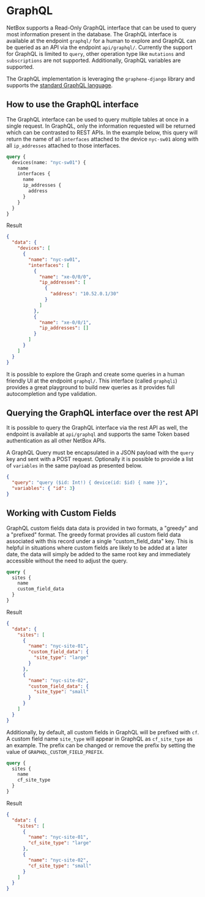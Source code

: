 # GraphQL

NetBox supports a Read-Only GraphQL interface that can be used to query most information present in the database. The GraphQL interface is available at the endpoint `graphql/` for a human to explore and GraphQL can be queried as an API via the endpoint `api/graphql/`. Currently the support for GraphQL is limited to `query`, other operation type like `mutations` and `subscriptions` are not supported. Additionally, GraphQL variables are supported.

The GraphQL implementation is leveraging the `graphene-django` library and supports the [standard GraphQL language](https://graphql.org/learn/queries/).

## How to use the GraphQL interface

The GraphQL interface can be used to query multiple tables at once in a single request. In GraphQL, only the information requested will be returned which can be contrasted to REST APIs. In the example below, this query will return the name of all `interfaces` attached to the device `nyc-sw01` along with all `ip_addresses` attached to those interfaces.

```graphql
query {
  devices(name: "nyc-sw01") {
    name
    interfaces {
      name
      ip_addresses {
        address
      }
    }
  }
}
```
Result
```json
{
  "data": {
    "devices": [
      {
        "name": "nyc-sw01",
        "interfaces": [
          {
            "name": "xe-0/0/0",
            "ip_addresses": [
              {
                "address": "10.52.0.1/30"
              }
            ]
          },
          {
            "name": "xe-0/0/1",
            "ip_addresses": []
          }
        ]
      }
    ]
  }
}
```

It is possible to explore the Graph and create some queries in a human friendly UI at the endpoint `graphql/`. This interface (called `graphqli`) provides a great playground to build new queries as it provides full autocompletion and type validation.

## Querying the GraphQL interface over the rest API

It is possible to query the GraphQL interface via the rest API as well, the endpoint is available at `api/graphql` and supports the same Token based authentication as all other NetBox APIs.

A GraphQL Query must be encapsulated in a JSON payload with the `query` key and sent with a POST request. Optionally it is possible to provide a list of `variables` in the same payload as presented below.

```json
{ 
  "query": "query ($id: Int!) { device(id: $id) { name }}",
  "variables": { "id": 3}
}
```

## Working with Custom Fields

GraphQL custom fields data data is provided in two formats, a "greedy" and a "prefixed" format. The greedy format provides all custom field data associated with this record under a single "custom_field_data" key. This is helpful in situations where custom fields are likely to be added at a later date, the data will simply be added to the same root key and immediately accessible without the need to adjust the query.

```graphql
query {
  sites {
    name
    custom_field_data
  }
}
```

Result
```json
{
  "data": {
    "sites": [
      {
        "name": "nyc-site-01",
        "custom_field_data": {
          "site_type": "large"
        }
      },
      {
        "name": "nyc-site-02",
        "custom_field_data": {
          "site_type": "small"
        }
      }
    ]
  }
}
```

Additionally, by default, all custom fields in GraphQL will be prefixed with `cf`. A custom field name `site_type` will appear in GraphQL as `cf_site_type` as an example. The prefix can be changed or remove the prefix by setting the value of `GRAPHQL_CUSTOM_FIELD_PREFIX`.

```graphql
query {
  sites {
    name
    cf_site_type
  }
}
```

Result
```json
{
  "data": {
    "sites": [
      {
        "name": "nyc-site-01",
        "cf_site_type": "large"
      },
      {
        "name": "nyc-site-02",
        "cf_site_type": "small"
      }
    ]
  }
}
```


